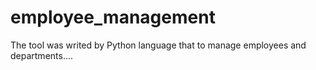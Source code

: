 # employee_management
The tool was writed by Python language that to manage employees and departments....
